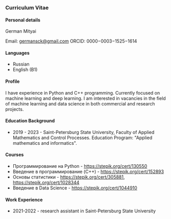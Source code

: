 ### Curriculum Vitae

#### Personal details

German Mityai

Email: germansck@gmail.com
ORCID: 0000−0003−1525−1614

#### Languages

* Russian
* English (B1)

#### Profile

I have experience in Python and C++ programming. Currently focused on machine learning and deep learning. I am interested in vacancies in the field of machine learning and data science in both commercial and research projects.

#### Education Background

* 2019 - 2023 - Saint-Petersburg State University, Faculty of Applied Mathematics and Control Processes. Education Program: "Applied mathematics and informatics".

#### Courses

* Программирование на Python - https://stepik.org/cert/130550
* Введение в программирование (C++) - https://stepik.org/cert/152893
* Основы статистики - https://stepik.org/cert/305881, https://stepik.org/cert/1028344
* Введение в Data Science - https://stepik.org/cert/1044910

#### Work Experience

* 2021-2022 - research assistant in Saint-Petersburg State University 
